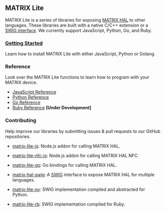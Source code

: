 <h2 style="padding-top:0;">MATRIX Lite</h2>

MATRIX Lite is a series of libraries for exposing [MATRIX HAL](../matrix-hal/overview) to other languages. These libraries are built with a native C/C++ extension or a 
<a href="https://github.com/matrix-io/matrix-hal-swig" target="_blank">SWIG interface</a>. We currently support JavaScript, Python, Go, and Ruby.


### [Getting Started](getting-started)

Learn how to install MATRIX Lite with either JavaScript, Python or Golang.

### Reference
Look over the MATRIX Lite functions to learn how to program with your MATRIX device.

- [JavaScript Reference](js-reference)
- [Python Reference](py-reference)
- [Go Reference](go-reference)
- <a href="https://github.com/matrix-io/matrix-lite-rb" target="_blank">Ruby Reference</a> **[Under Development]**

### Contributing 
Help improve our libraries by submitting issues & pull requests to our GitHub repositories.

- <a href="https://github.com/matrix-io/matrix-lite-js" target="_blank">matrix-lite-js</a>: Node.js addon for calling MATRIX HAL.

- <a href="https://github.com/matrix-io/matrix-lite-nfc-js" target="_blank">matrix-lite-nfc-js</a>: Node.js addon for calling MATRIX HAL NFC.

- <a href="https://github.com/matrix-io/matrix-lite-go" target="_blank">matrix-lite-go</a>: Go bindings for calling MATRIX HAL.

- <a href="https://github.com/matrix-io/matrix-hal-swig" target="_blank">matrix-hal-swig</a>: A <a href="http://www.swig.org/doc.html" target="_blank">SWIG</a> interface to expose MATRIX HAL for multiple languages.

- <a href="https://github.com/matrix-io/matrix-lite-py" target="_blank">matrix-lite-py</a>: SWIG implementation compiled and abstracted for Python. 

- <a href="https://github.com/matrix-io/matrix-lite-rb" target="_blank">matrix-lite-rb</a>: SWIG implementation compiled for Ruby.
